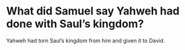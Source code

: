 # What did Samuel say Yahweh had done with Saul’s kingdom?

Yahweh had torn Saul’s kingdom from him and given it to David.

